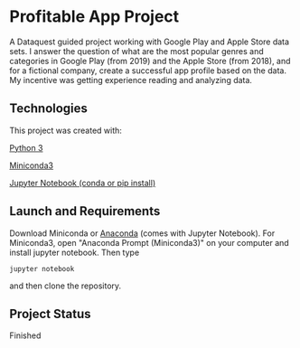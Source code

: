 # Profitable App Project

A Dataquest guided project working with Google Play and Apple Store data sets. I answer the question of what are the most popular genres and categories in Google Play (from 2019) and the Apple Store (from 2018), and for a fictional company, create a successful app profile based on the data. My incentive was getting experience reading and analyzing data.

## Technologies

This project was created with:

[Python 3](https://www.python.org/downloads/)

[Miniconda3](https://docs.conda.io/en/latest/miniconda.html)

[Jupyter Notebook (conda or pip install)](https://jupyter.org/install)

## Launch and Requirements

Download Miniconda or [Anaconda](https://www.anaconda.com/distribution/) (comes with Jupyter Notebook). For Miniconda3, open "Anaconda Prompt (Miniconda3)" on your computer and install jupyter notebook. Then type

```
jupyter notebook
```
and then clone the repository.

## Project Status

Finished
